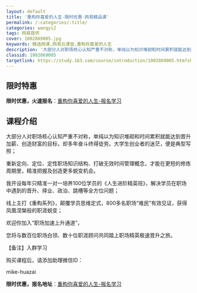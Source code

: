 ```yaml
---
layout: default
title: '重构你喜爱的人生-限时优惠-网易精品课'
permalink: /:categories/:title/
categories: wangyi2
tags: 网易提供
cover: 1002869005.jpg
keywords: 精选网课,网易云课堂,重构你喜爱的人生
description: '大部分人对职场核心认知严重不对称，单纯以为知识堆砌和时间累积就能达到晋升加薪、创造财富的目标，却多年奋斗终得徒劳。大学生'
classid: 1002869005
targetlink: https://study.163.com/course/introduction/1002869005.htm?share=1&shareId=1025206652&utm_campaign=share&utm_medium=iphoneShare&utm_source=&utm_u=1025206652
---
```


## 限时特惠

**限时优惠，火速报名**：[重构你喜爱的人生-报名学习](https://study.163.com/course/introduction/1002869005.htm?share=1&shareId=1025206652&utm_campaign=share&utm_medium=iphoneShare&utm_source=&utm_u=1025206652)

## 课程介绍

大部分人对职场核心认知严重不对称，单纯以为知识堆砌和时间累积就能达到晋升加薪、创造财富的目标，却多年奋斗终得徒劳。大学生创业者的迷茫，便是典型写照；



重新定向、定位、定性职场知识结构、打破无效时间管理概念，才能在更短的修炼周期里，精准把握及创造更多蜕变机会。



我开设每年只精准一对一培养100位学员的《人生进阶精英班》，解决学员在职场中遇到的晋升、择业、政治、跳槽等全方位问题；



线上主打《重构系列》，颠覆学员思维定式，800多名职场“难民”有效见证，获得凤凰涅槃般的职涯蜕变；



 欢迎你加入“职场加速上升通道”，

您将与数百位职场白领、数十位职涯顾问共同踏上职场精英极速晋升之旅。

【备注】入群学习

购买课程后，请添加助理微信ID：

mike-huazai

**限时优惠，报名地址**：[重构你喜爱的人生-报名学习](https://study.163.com/course/introduction/1002869005.htm?share=1&shareId=1025206652&utm_campaign=share&utm_medium=iphoneShare&utm_source=&utm_u=1025206652)

